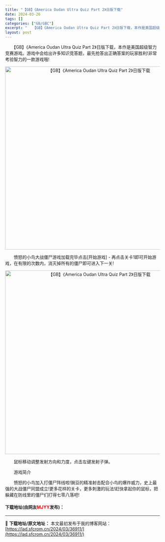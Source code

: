 ```yaml
---
title: "【GB】《America Oudan Ultra Quiz Part 2》日版下载"
date: 2024-03-26
tags: []
categories: ["GB/GBC"]
excerpt: "　　【GB】《America Oudan Ultra Quiz Part 2》日版下载，本作是美国超级智力竞赛游戏。游戏中会给出许多知识竞答题，最先抢答出正确答案的玩家胜利!非常考验智力的一款游戏哦! 　　愤怒的小鸟大战僵尸游戏加载完毕点击[开始游戏] - 再点击关卡1即可开始游戏，在有限的次数内，&hellip;"
layout: post
---
```


 <p>　　【GB】《America Oudan Ultra Quiz Part 2》日版下载，本作是美国超级智力竞赛游戏。游戏中会给出许多知识竞答题，最先抢答出正确答案的玩家胜利!非常考验智力的一款游戏哦!</p> <p align="center"><img align="" border="0" src="https://lad.sfcrom.cn/wp-content/uploads/2024/03/20240326_66027e85cfa21.png" width="596" alt="【GB】《America Oudan Ultra Quiz Part 2》日版下载" /></p> <p>　　愤怒的小鸟大战僵尸游戏加载完毕点击[开始游戏] - 再点击关卡1即可开始游戏，在有限的次数内，消灭掉所有的僵尸即可进入下一关!</p> <p align="center"><img align="" border="0" src="https://lad.sfcrom.cn/wp-content/uploads/2024/03/20240326_66027e86741cd.png" width="598" alt="【GB】《America Oudan Ultra Quiz Part 2》日版下载" /></p> <p>　　鼠标移动调整发射方向和力度，点击左键发射子弹。</p> <p>　　游戏简介</p> <p>　　愤怒的小鸟加入打僵尸阵线啦!豌豆的精准射击配合小鸟的爆炸威力，史上最强的大战僵尸同盟成立!更多花样的关卡，更多刺激的玩法!赶快拿起你的鼠标，把躲藏在防线里的僵尸们打得七零八落吧!</p> <p><h4>下载地址(由网友<font color="red">MJYY</font>发布)：</h4></p> 

---
📖 **下载地址/原文地址：** 本文最初发布于我的博客网站：[https://lad.sfcrom.cn/2024/03/36911/](https://lad.sfcrom.cn/2024/03/36911/)
